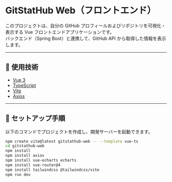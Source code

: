 # GitStatHub Web（フロントエンド）

このプロジェクトは、自分の GitHub プロフィールおよびリポジトリを可視化・表示する Vue フロントエンドアプリケーションです。  
バックエンド（Spring Boot）と連携して、GitHub API から取得した情報を表示します。

---

## 🔧 使用技術

- [Vue 3](https://vuejs.org/)
- [TypeScript](https://www.typescriptlang.org/)
- [Vite](https://vitejs.dev/)
- [Axios](https://axios-http.com/)

---

## 🚀 セットアップ手順

以下のコマンドでプロジェクトを作成し、開発サーバーを起動できます。

```bash
npm create vite@latest gitstathub-web -- --template vue-ts
cd gitstathub-web
npm install
npm install axios
npm install vue-echarts echarts
npm install vue-router@4
npm install tailwindcss @tailwindcss/vite
npm run dev